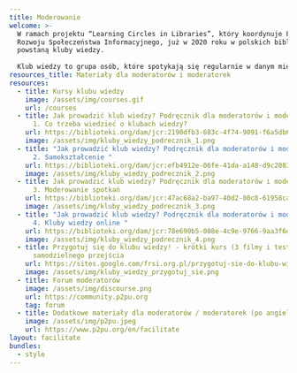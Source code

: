 ```yaml
---
title: Moderowanie
welcome: >-
  W ramach projektu “Learning Circles in Libraries”, który koordynuje Fundacja
  Rozwoju Społeczeństwa Informacyjnego, już w 2020 roku w polskich bibliotekach
  powstaną kluby wiedzy.
   
  Klub wiedzy to grupa osób, które spotykają się regularnie w danym miejscu (np. w bibliotece) - po to, by wspólnie się czegoś uczyć. Osoby uczestniczące w spotkaniach korzystają z zasobów wiedzy dostępnych w internecie, uczą się od siebie nawzajem, a wsparcie zapewnia im moderator. Moderatorzy nie muszą być specjalistami w dziedzinach, których dotyczą kursy. Dlatego moderatorem - po przeszkoleniu i przygotowaniu - może zostać każdy.
resources_title: Materiały dla moderatorów i moderatorek
resources:
  - title: Kursy klubu wiedzy
    image: /assets/img/courses.gif
    url: /courses
  - title: Jak prowadzić klub wiedzy? Podręcznik dla moderatorów i moderatorek. Cz.
      1. Co trzeba wiedzieć o klubach wiedzy?
    url: https://biblioteki.org/dam/jcr:2190dfb3-683c-4f74-9091-f6a5db6b1ae3/Jak_prowadzic_klub_wiedzy_Cz_1_Co_trzeba_wiedziec.pdf
    image: /assets/img/kluby_wiedzy_podrecznik_1.png
  - title: "Jak prowadzić klub wiedzy? Podręcznik dla moderatorów i moderatorek. Cz.
      2. Samokształcenie "
    url: https://biblioteki.org/dam/jcr:efb4912e-06fe-41da-a148-d9c20839405e/Jak_prowadzic_klub_wiedzy_Cz_2_Samoksztakcenie.pdf
    image: /assets/img/kluby_wiedzy_podrecznik_2.png
  - title: Jak prowadzić klub wiedzy? Podręcznik dla moderatorów i moderatorek. Cz.
      3. Moderowanie spotkań
    url: https://biblioteki.org/dam/jcr:47ac68a2-ba97-40d2-80c8-61958caca5d5/Jak_prowadzic_klub_wiedzy_Cz_3_Moderowanie.pdf
    image: /assets/img/kluby_wiedzy_podrecznik_3.png
  - title: "Jak prowadzić klub wiedzy? Podręcznik dla moderatorów i moderatorek. Cz.
      4. Kluby wiedzy online "
    url: https://biblioteki.org/dam/jcr:78e690b5-008e-4c9e-9766-9aa3f6d1350b/Jak_prowadzic_klub_wiedzy_Cz_4_Kluby_online.pdf
    image: /assets/img/kluby_wiedzy_podrecznik_4.png
  - title: Przygotuj się do klubu wiedzy! - krótki kurs (3 filmy i testy) do
      samodzielnego przejścia
    url: https://sites.google.com/frsi.org.pl/przygotuj-sie-do-klubu-wiedzy
    image: /assets/img/kluby_wiedzy_przygotuj_sie.png
  - title: Forum moderatorów
    image: /assets/img/discourse.png
    url: https://community.p2pu.org
    tag: forum
  - title: Dodatkowe materiały dla moderatorów / moderatorek (po angielsku)
    image: /assets/img/p2pu.jpeg
    url: https://www.p2pu.org/en/facilitate
layout: facilitate
bundles:
  - style
---
```

